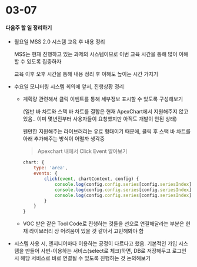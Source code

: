 # 03-07

#### 다음주 할 일 정리하기

- 월요일 MSS 2.0 시스템 교육 후 내용 정리

  MSS는 현재 진행하고 있는 과제의 시스템이므로 이번 교육 시간을 통해 많이 이해할 수 있도록 집중하자

  교육 이후 오후 시간을 통해 내용 정리 후 이해도 높이는 시간 가지기

- 수요일 모니터링 시스템 회의에 앞서, 진행상황 정리

  - 계획량 관련해서 클릭 이벤트를 통해 세부정보 표시할 수 있도록 구성해보기

    (일반 바 차트와 스택 바 차트를 결합은 현재 ApexChart에서 지원해주지 않고 있음.. 이미 몇년전부터 사용자들이 요청했지만 아직도 개발이 안된 상태)

    웬만한 지원해주는 라이브러리는 유료 형태이기 때문에, 클릭 후 스택 바 차트를 아래 추가해주는 방식이 어떨까 생각중

    > Apexchart 내에서 Click Event 알아보기

    ```javascript
    chart: {
        type: 'area',
        events: {
            click(event, chartContext, config) {
                console.log(config.config.series[config.seriesIndex])
                console.log(config.config.series[config.seriesIndex].name)
                console.log(config.config.series[config.seriesIndex].data[config.dataPointIndex])
            }
        }
    }
    ```

  - VOC 받은 같은 Tool Code로 진행하는 것들을 선으로 연결해달라는 부분은 현재 라이브러리 상 어려움이 있을 것 같아서 고민해봐야 함

- 시스템 사용 시, 엔지니어마다 이용하는 공정이 다르다고 했음. 기본적인 가입 시스템을 만들어 사번-이용하는 서비스(select로 체크)하면, DB로 저장해두고 로그인 시 해당 서비스로 바로 연결될 수 있도록 진행하는 것 논의해보기